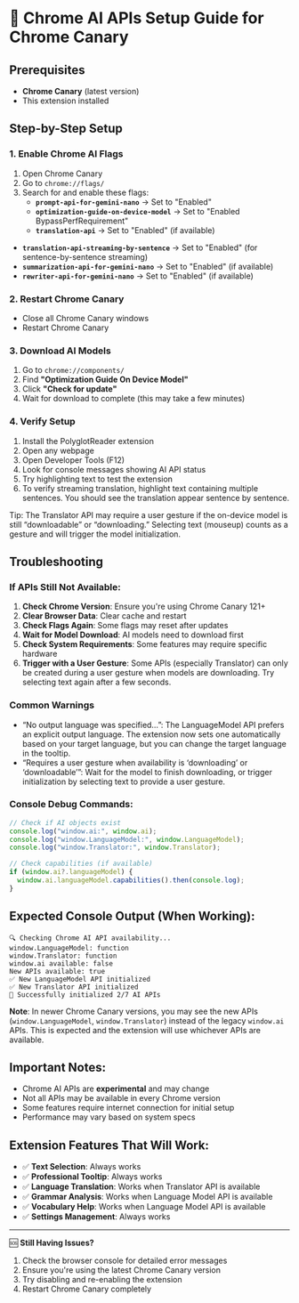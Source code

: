 # 🚀 Chrome AI APIs Setup Guide for Chrome Canary

## Prerequisites

- **Chrome Canary** (latest version)
- This extension installed

## Step-by-Step Setup

### 1. Enable Chrome AI Flags

1. Open Chrome Canary
2. Go to `chrome://flags/`
3. Search for and enable these flags:
   - **`prompt-api-for-gemini-nano`** → Set to "Enabled"
   - **`optimization-guide-on-device-model`** → Set to "Enabled BypassPerfRequirement"
   - **`translation-api`** → Set to "Enabled" (if available)

- **`translation-api-streaming-by-sentence`** → Set to "Enabled" (for sentence-by-sentence streaming)
- **`summarization-api-for-gemini-nano`** → Set to "Enabled" (if available)
- **`rewriter-api-for-gemini-nano`** → Set to "Enabled" (if available)

### 2. Restart Chrome Canary

- Close all Chrome Canary windows
- Restart Chrome Canary

### 3. Download AI Models

1. Go to `chrome://components/`
2. Find **"Optimization Guide On Device Model"**
3. Click **"Check for update"**
4. Wait for download to complete (this may take a few minutes)

### 4. Verify Setup

1. Install the PolyglotReader extension
2. Open any webpage
3. Open Developer Tools (F12)
4. Look for console messages showing AI API status
5. Try highlighting text to test the extension
6. To verify streaming translation, highlight text containing multiple sentences. You should see the translation appear sentence by sentence.

Tip: The Translator API may require a user gesture if the on-device model is still “downloadable” or “downloading.” Selecting text (mouseup) counts as a gesture and will trigger the model initialization.

## Troubleshooting

### If APIs Still Not Available:

1. **Check Chrome Version**: Ensure you're using Chrome Canary 121+
2. **Clear Browser Data**: Clear cache and restart
3. **Check Flags Again**: Some flags may reset after updates
4. **Wait for Model Download**: AI models need to download first
5. **Check System Requirements**: Some features may require specific hardware
6. **Trigger with a User Gesture**: Some APIs (especially Translator) can only be created during a user gesture when models are downloading. Try selecting text again after a few seconds.

### Common Warnings

- “No output language was specified…”: The LanguageModel API prefers an explicit output language. The extension now sets one automatically based on your target language, but you can change the target language in the tooltip.
- “Requires a user gesture when availability is ‘downloading’ or ‘downloadable’”: Wait for the model to finish downloading, or trigger initialization by selecting text to provide a user gesture.

### Console Debug Commands:

```javascript
// Check if AI objects exist
console.log("window.ai:", window.ai);
console.log("window.LanguageModel:", window.LanguageModel);
console.log("window.Translator:", window.Translator);

// Check capabilities (if available)
if (window.ai?.languageModel) {
  window.ai.languageModel.capabilities().then(console.log);
}
```

## Expected Console Output (When Working):

```
🔍 Checking Chrome AI API availability...
window.LanguageModel: function
window.Translator: function
window.ai available: false
New APIs available: true
✅ New LanguageModel API initialized
✅ New Translator API initialized
🎉 Successfully initialized 2/7 AI APIs
```

**Note**: In newer Chrome Canary versions, you may see the new APIs (`window.LanguageModel`, `window.Translator`) instead of the legacy `window.ai` APIs. This is expected and the extension will use whichever APIs are available.

## Important Notes:

- Chrome AI APIs are **experimental** and may change
- Not all APIs may be available in every Chrome version
- Some features require internet connection for initial setup
- Performance may vary based on system specs

## Extension Features That Will Work:

- ✅ **Text Selection**: Always works
- ✅ **Professional Tooltip**: Always works
- ✅ **Language Translation**: Works when Translator API is available
- ✅ **Grammar Analysis**: Works when Language Model API is available
- ✅ **Vocabulary Help**: Works when Language Model API is available
- ✅ **Settings Management**: Always works

---

🆘 **Still Having Issues?**

1. Check the browser console for detailed error messages
2. Ensure you're using the latest Chrome Canary version
3. Try disabling and re-enabling the extension
4. Restart Chrome Canary completely

